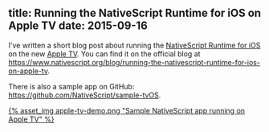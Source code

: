 title: Running the NativeScript Runtime for iOS on Apple TV
date: 2015-09-16
---

I've written a short blog post about running the [NativeScript Runtime for iOS](https://github.com/NativeScript/ios-runtime) on the new [Apple TV](https://developer.apple.com/tvos/). You can find it on the official blog at https://www.nativescript.org/blog/running-the-nativescript-runtime-for-ios-on-apple-tv.

<!-- more -->

There is also a sample app on GitHub: https://github.com/NativeScript/sample-tvOS.

[{% asset_img apple-tv-demo.png "Sample NativeScript app running on Apple TV" %}](https://www.nativescript.org/blog/running-the-nativescript-runtime-for-ios-on-apple-tv)
